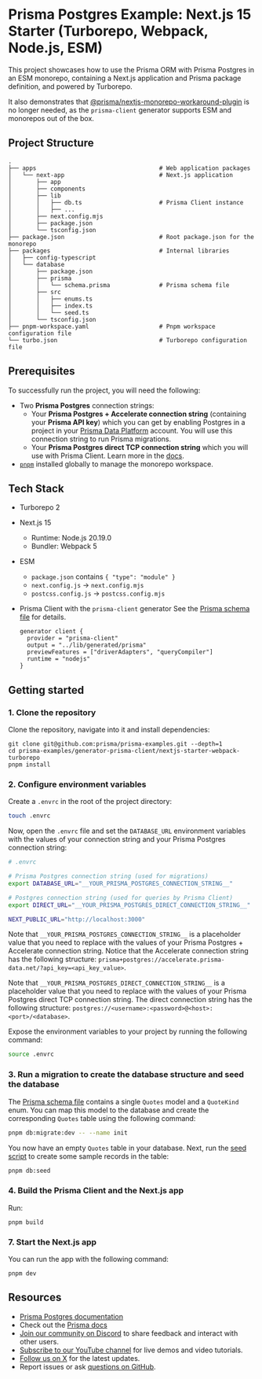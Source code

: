 # Prisma Postgres Example: Next.js 15 Starter (Turborepo, Webpack, Node.js, ESM)

This project showcases how to use the Prisma ORM with Prisma Postgres in an ESM monorepo, containing a Next.js application and Prisma package definition, and powered by Turborepo.

It also demonstrates that [@prisma/nextjs-monorepo-workaround-plugin](https://www.npmjs.com/package/@prisma/nextjs-monorepo-workaround-plugin) is no longer needed, as the `prisma-client` generator supports ESM and monorepos out of the box.

## Project Structure

```
.
├── apps                                   # Web application packages
│   └── next-app                           # Next.js application
│       ├── app
│       ├── components
│       ├── lib
│       │   ├── db.ts                      # Prisma Client instance
│       │   ├── ...
│       ├── next.config.mjs
│       ├── package.json
│       └── tsconfig.json
├── package.json                           # Root package.json for the monorepo
├── packages                               # Internal libraries
│   ├── config-typescript
│   └── database
│       ├── package.json
│       ├── prisma
│       │   └── schema.prisma              # Prisma schema file 
│       ├── src
│       │   ├── enums.ts
│       │   ├── index.ts
│       │   └── seed.ts
│       └── tsconfig.json
├── pnpm-workspace.yaml                    # Pnpm workspace configuration file
└── turbo.json                             # Turborepo configuration file
```

## Prerequisites

To successfully run the project, you will need the following:

- Two **Prisma Postgres** connection strings:
  - Your **Prisma Postgres + Accelerate connection string** (containing your **Prisma API key**) which you can get by enabling Postgres in a project in your [Prisma Data Platform](https://pris.ly/pdp) account. You will use this connection string to run Prisma migrations.
  - Your **Prisma Postgres direct TCP connection string** which you will use with Prisma Client.
    Learn more in the [docs](https://www.prisma.io/docs/postgres/database/direct-connections).
- [`pnpm`](https://pnpm.io/) installed globally to manage the monorepo workspace.

## Tech Stack

- Turborepo 2
- Next.js 15
  - Runtime: Node.js 20.19.0
  - Bundler: Webpack 5
- ESM
  - `package.json` contains `{ "type": "module" }`
  - `next.config.js` -> `next.config.mjs`
  - `postcss.config.js` -> `postcss.config.mjs`
- Prisma Client with the `prisma-client` generator
  See the [Prisma schema file](./packages/prisma/prisma/schema.prisma) for details.
  
  ```prisma
  generator client {
    provider = "prisma-client"
    output = "../lib/generated/prisma"
    previewFeatures = ["driverAdapters", "queryCompiler"]
    runtime = "nodejs"
  }
  ```

## Getting started

### 1. Clone the repository

Clone the repository, navigate into it and install dependencies:

```
git clone git@github.com:prisma/prisma-examples.git --depth=1
cd prisma-examples/generator-prisma-client/nextjs-starter-webpack-turborepo
pnpm install
```

### 2. Configure environment variables

Create a `.envrc` in the root of the project directory:

```bash
touch .envrc
```

Now, open the `.envrc` file and set the `DATABASE_URL` environment variables with the values of your connection string and your Prisma Postgres connection string:

```bash
# .envrc

# Prisma Postgres connection string (used for migrations)
export DATABASE_URL="__YOUR_PRISMA_POSTGRES_CONNECTION_STRING__"

# Postgres connection string (used for queries by Prisma Client)
export DIRECT_URL="__YOUR_PRISMA_POSTGRES_DIRECT_CONNECTION_STRING__"

NEXT_PUBLIC_URL="http://localhost:3000"
```

Note that `__YOUR_PRISMA_POSTGRES_CONNECTION_STRING__` is a placeholder value that you need to replace with the values of your Prisma Postgres + Accelerate connection string. Notice that the Accelerate connection string has the following structure: `prisma+postgres://accelerate.prisma-data.net/?api_key=<api_key_value>`.

Note that `__YOUR_PRISMA_POSTGRES_DIRECT_CONNECTION_STRING__` is a placeholder value that you need to replace with the values of your Prisma Postgres direct TCP connection string. The direct connection string has the following structure: `postgres://<username>:<password>@<host>:<port>/<database>`.

Expose the environment variables to your project by running the following command:

```bash
source .envrc
```

### 3. Run a migration to create the database structure and seed the database

The [Prisma schema file](./packages/prisma/prisma/schema.prisma) contains a single `Quotes` model and a `QuoteKind` enum. You can map this model to the database and create the corresponding `Quotes` table using the following command:

```sh
pnpm db:migrate:dev -- --name init
```

You now have an empty `Quotes` table in your database. Next, run the [seed script](./packages/prisma/prisma/seed.ts) to create some sample records in the table:

```sh
pnpm db:seed
```

### 4. Build the Prisma Client and the Next.js app

Run:

```
pnpm build
```

### 7. Start the Next.js app

You can run the app with the following command:

```
pnpm dev
```

## Resources

- [Prisma Postgres documentation](https://www.prisma.io/docs/postgres)
- Check out the [Prisma docs](https://www.prisma.io/docs)
- [Join our community on Discord](https://pris.ly/discord?utm_source=github&utm_medium=prisma_examples&utm_content=next_steps_section) to share feedback and interact with other users.
- [Subscribe to our YouTube channel](https://pris.ly/youtube?utm_source=github&utm_medium=prisma_examples&utm_content=next_steps_section) for live demos and video tutorials.
- [Follow us on X](https://pris.ly/x?utm_source=github&utm_medium=prisma_examples&utm_content=next_steps_section) for the latest updates.
- Report issues or ask [questions on GitHub](https://pris.ly/github?utm_source=github&utm_medium=prisma_examples&utm_content=next_steps_section).
